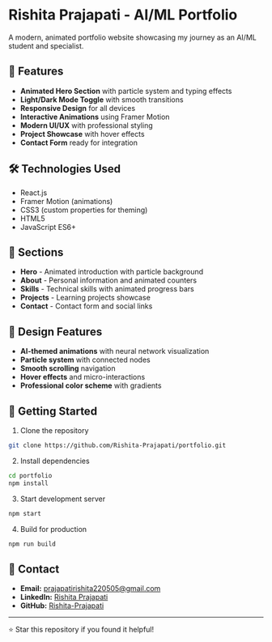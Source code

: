 # Rishita Prajapati - AI/ML Portfolio

A modern, animated portfolio website showcasing my journey as an AI/ML student and specialist.

## 🚀 Features

- **Animated Hero Section** with particle system and typing effects
- **Light/Dark Mode Toggle** with smooth transitions
- **Responsive Design** for all devices
- **Interactive Animations** using Framer Motion
- **Modern UI/UX** with professional styling
- **Project Showcase** with hover effects
- **Contact Form** ready for integration

## 🛠️ Technologies Used

- React.js
- Framer Motion (animations)
- CSS3 (custom properties for theming)
- HTML5
- JavaScript ES6+

## 📱 Sections

- **Hero** - Animated introduction with particle background
- **About** - Personal information and animated counters
- **Skills** - Technical skills with animated progress bars
- **Projects** - Learning projects showcase
- **Contact** - Contact form and social links

## 🎨 Design Features

- **AI-themed animations** with neural network visualization
- **Particle system** with connected nodes
- **Smooth scrolling** navigation
- **Hover effects** and micro-interactions
- **Professional color scheme** with gradients

## 🚀 Getting Started

1. Clone the repository
```bash
git clone https://github.com/Rishita-Prajapati/portfolio.git
```

2. Install dependencies
```bash
cd portfolio
npm install
```

3. Start development server
```bash
npm start
```

4. Build for production
```bash
npm run build
```

## 📧 Contact

- **Email:** prajapatirishita220505@gmail.com
- **LinkedIn:** [Rishita Prajapati](https://www.linkedin.com/in/rishita-prajapati-29015b287/)
- **GitHub:** [Rishita-Prajapati](https://github.com/Rishita-Prajapati)

---

⭐ Star this repository if you found it helpful!